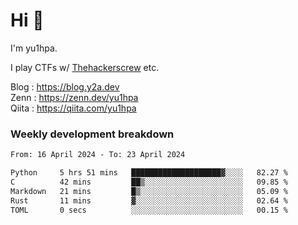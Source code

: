 # Hi 👋

I'm yu1hpa.

I play CTFs w/ [Thehackerscrew](https://www.thehackerscrew.team/) etc.

Blog : https://blog.y2a.dev  
Zenn : https://zenn.dev/yu1hpa  
Qiita : https://qiita.com/yu1hpa  

### Weekly development breakdown

<!--START_SECTION:waka-->

```txt
From: 16 April 2024 - To: 23 April 2024

Python     5 hrs 51 mins   ████████████████████▓░░░░   82.27 %
C          42 mins         ██▒░░░░░░░░░░░░░░░░░░░░░░   09.85 %
Markdown   21 mins         █▒░░░░░░░░░░░░░░░░░░░░░░░   05.09 %
Rust       11 mins         ▓░░░░░░░░░░░░░░░░░░░░░░░░   02.64 %
TOML       0 secs          ░░░░░░░░░░░░░░░░░░░░░░░░░   00.15 %
```

<!--END_SECTION:waka-->

